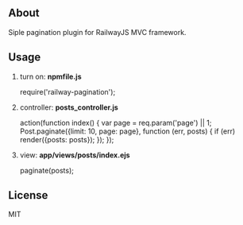 ## About

Siple pagination plugin for RailwayJS MVC framework.

## Usage

1. turn on: **npmfile.js**

    require('railway-pagination');

2. controller: **posts_controller.js**

    action(function index() {
       var page = req.param('page') || 1;
       Post.paginate({limit: 10, page: page}, function (err, posts) {
           if (err) render({posts: posts});
       });
    });

3. view: **app/views/posts/index.ejs**

    paginate(posts);

## License

MIT
